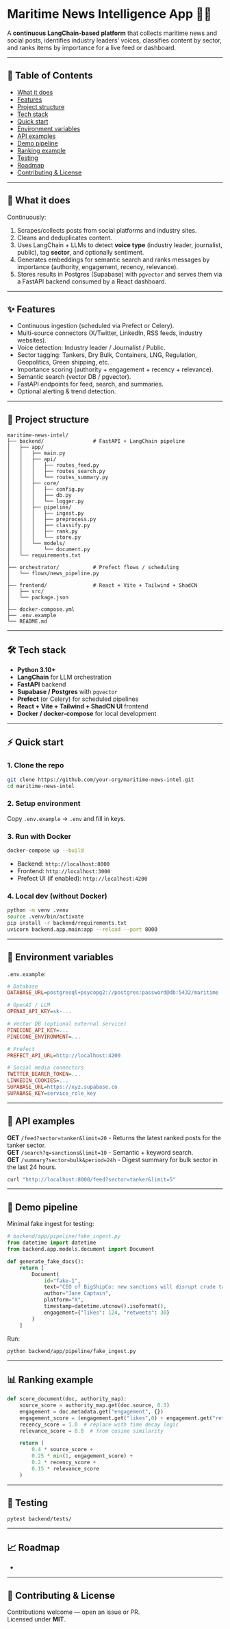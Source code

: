 # Maritime News Intelligence App 🌊⚓

A **continuous LangChain-based platform** that collects maritime news and social posts, identifies industry leaders' voices, classifies content by sector, and ranks items by importance for a live feed or dashboard.

---

## 📑 Table of Contents

- [What it does](#what-it-does)
- [Features](#features)
- [Project structure](#project-structure)
- [Tech stack](#tech-stack)
- [Quick start](#quick-start)
- [Environment variables](#environment-variables)
- [API examples](#api-examples)
- [Demo pipeline](#demo-pipeline)
- [Ranking example](#ranking-example)
- [Testing](#testing)
- [Roadmap](#roadmap)
- [Contributing & License](#contributing--license)

---

## 🚀 What it does

Continuously:

1. Scrapes/collects posts from social platforms and industry sites.
2. Cleans and deduplicates content.
3. Uses LangChain + LLMs to detect **voice type** (industry leader, journalist, public), tag **sector**, and optionally sentiment.
4. Generates embeddings for semantic search and ranks messages by importance (authority, engagement, recency, relevance).
5. Stores results in Postgres (Supabase) with `pgvector` and serves them via a FastAPI backend consumed by a React dashboard.

---

## ✨ Features

- Continuous ingestion (scheduled via Prefect or Celery).
- Multi-source connectors (X/Twitter, LinkedIn, RSS feeds, industry websites).
- Voice detection: Industry leader / Journalist / Public.
- Sector tagging: Tankers, Dry Bulk, Containers, LNG, Regulation, Geopolitics, Green shipping, etc.
- Importance scoring (authority + engagement + recency + relevance).
- Semantic search (vector DB / pgvector).
- FastAPI endpoints for feed, search, and summaries.
- Optional alerting & trend detection.

---

## 📂 Project structure

```text
maritime-news-intel/
├── backend/                # FastAPI + LangChain pipeline
│   ├── app/
│   │   ├── main.py
│   │   ├── api/
│   │   │   ├── routes_feed.py
│   │   │   ├── routes_search.py
│   │   │   └── routes_summary.py
│   │   ├── core/
│   │   │   ├── config.py
│   │   │   ├── db.py
│   │   │   └── logger.py
│   │   ├── pipeline/
│   │   │   ├── ingest.py
│   │   │   ├── preprocess.py
│   │   │   ├── classify.py
│   │   │   ├── rank.py
│   │   │   └── store.py
│   │   └── models/
│   │       └── document.py
│   └── requirements.txt
│
├── orchestrator/           # Prefect flows / scheduling
│   └── flows/news_pipeline.py
│
├── frontend/               # React + Vite + Tailwind + ShadCN
│   ├── src/
│   └── package.json
│
├── docker-compose.yml
├── .env.example
└── README.md
```

---

## 🛠 Tech stack

- **Python 3.10+**
- **LangChain** for LLM orchestration
- **FastAPI** backend
- **Supabase / Postgres** with `pgvector`
- **Prefect** (or Celery) for scheduled pipelines
- **React + Vite + Tailwind + ShadCN UI** frontend
- **Docker / docker-compose** for local development

---

## ⚡ Quick start

### 1. Clone the repo

```bash
git clone https://github.com/your-org/maritime-news-intel.git
cd maritime-news-intel
```

### 2. Setup environment

Copy `.env.example` → `.env` and fill in keys.

### 3. Run with Docker

```bash
docker-compose up --build
```

- Backend: `http://localhost:8000`
- Frontend: `http://localhost:3000`
- Prefect UI (if enabled): `http://localhost:4200`

### 4. Local dev (without Docker)

```bash
python -m venv .venv
source .venv/bin/activate
pip install -r backend/requirements.txt
uvicorn backend.app.main:app --reload --port 8000
```

---

## 🔑 Environment variables

`.env.example`:

```ini
# Database
DATABASE_URL=postgresql+psycopg2://postgres:password@db:5432/maritime

# OpenAI / LLM
OPENAI_API_KEY=sk-...

# Vector DB (optional external service)
PINECONE_API_KEY=...
PINECONE_ENVIRONMENT=...

# Prefect
PREFECT_API_URL=http://localhost:4200

# Social media connectors
TWITTER_BEARER_TOKEN=...
LINKEDIN_COOKIES=...
SUPABASE_URL=https://xyz.supabase.co
SUPABASE_KEY=service_role_key
```

---

## 📡 API examples

**GET** `/feed?sector=tanker&limit=20`  - Returns the latest ranked posts for the tanker sector.\
**GET** `/search?q=sanctions&limit=10`  - Semantic + keyword search.\
**GET** `/summary?sector=bulk&period=24h`  - Digest summary for bulk sector in the last 24 hours.

```bash
curl "http://localhost:8000/feed?sector=tanker&limit=5"
```

---

## 🧪 Demo pipeline

Minimal fake ingest for testing:

```python
# backend/app/pipeline/fake_ingest.py
from datetime import datetime
from backend.app.models.document import Document

def generate_fake_docs():
    return [
        Document(
            id="fake-1",
            text="CEO of BigShipCo: new sanctions will disrupt crude tanker routes.",
            author="Jane Captain",
            platform="X",
            timestamp=datetime.utcnow().isoformat(),
            engagement={"likes": 124, "retweets": 30}
        )
    ]
```

Run:

```bash
python backend/app/pipeline/fake_ingest.py
```

---

## 📊 Ranking example

```python
def score_document(doc, authority_map):
    source_score = authority_map.get(doc.source, 0.3)
    engagement = doc.metadata.get("engagement", {})
    engagement_score = (engagement.get("likes",0) + engagement.get("retweets",0)*2)/100.0
    recency_score = 1.0  # replace with time decay logic
    relevance_score = 0.8  # from cosine similarity

    return (
        0.4 * source_score +
        0.25 * min(1, engagement_score) +
        0.2 * recency_score +
        0.15 * relevance_score
    )
```

---

## 🧪 Testing

```bash
pytest backend/tests/
```

---

## 📈 Roadmap

-

---

## 🤝 Contributing & License

Contributions welcome — open an issue or PR.\
Licensed under **MIT**.

